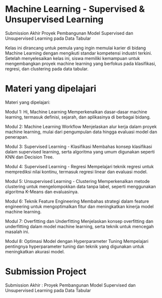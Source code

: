 # Machine Learning - Supervised & Unsupervised Learning
Submission Akhir Proyek Pembangunan Model Supervised dan Unsupervised Learning pada Data Tabular

Kelas ini dirancang untuk pemula yang ingin memulai karier di bidang Machine Learning dengan mengikuti standar kompetensi industri terkini. Setelah menyelesaikan kelas ini, siswa memiliki kemampuan untuk mengembangkan proyek machine learning yang berfokus pada klasifikasi, regresi, dan clustering pada data tabular.

# Materi yang dipelajari
Materi yang dipelajari:

Modul 1: Hi, Machine Learning
Memperkenalkan dasar-dasar machine learning, termasuk definisi, sejarah, dan aplikasinya di berbagai bidang. 

Modul 2: Machine Learning Workflow
Menjelaskan alur kerja dalam proyek machine learning, mulai dari pengumpulan data hingga evaluasi model dan penerapan.

Modul 3: Supervised Learning - Klasifikasi
Membahas konsep klasifikasi dalam supervised learning, serta algoritma yang umum digunakan seperti KNN dan Decision Tree. 

Modul 4: Supervised Learning - Regresi
Mempelajari teknik regresi untuk memprediksi nilai kontinu, termasuk regresi linear dan evaluasi model. 

Modul 5: Unsupervised Learning - Clustering
Memperkenalkan metode clustering untuk mengelompokkan data tanpa label, seperti menggunakan algoritma K-Means dan evaluasinya. 

Modul 6: Teknik Feature Engineering
Membahas strategi dalam feature engineering untuk mengoptimalkan fitur dan meningkatkan kinerja model machine learning. 

Modul 7: Overfitting dan Underfitting
Menjelaskan konsep overfitting dan underfitting dalam model machine learning, serta teknik untuk mencegah masalah ini. 

Modul 8: Optimasi Model dengan Hyperparameter Tuning
Mempelajari pentingnya hyperparameter tuning dan teknik yang digunakan untuk meningkatkan akurasi model. 

# Submission Project
Submission Akhir : Proyek Pembangunan Model Supervised dan Unsupervised Learning pada Data Tabular
